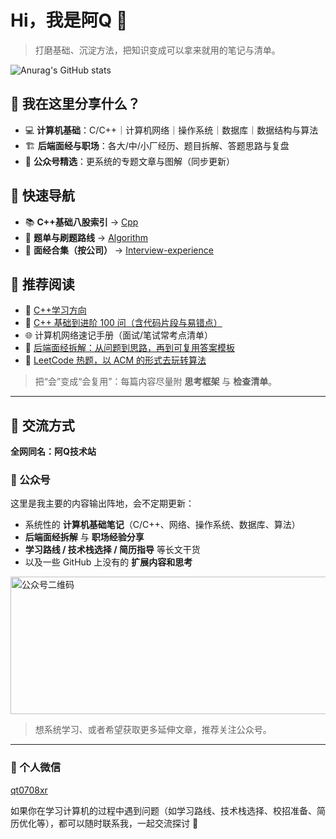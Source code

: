 # Hi，我是阿Q 👋

> 打磨基础、沉淀方法，把知识变成可以拿来就用的笔记与清单。

![Anurag's GitHub stats](https://github-readme-stats.vercel.app/api?username=aqjsp&show_icons=true&theme=radical)

## 🌱 我在这里分享什么？

- 💻 **计算机基础**：C/C++｜计算机网络｜操作系统｜数据库｜数据结构与算法  
- 🏗 **后端面经与职场**：各大/中/小厂经历、题目拆解、答题思路与复盘  
- 📰 **公众号精选**：更系统的专题文章与图解（同步更新）

## 🚀 快速导航

- 📚 **C++基础八股索引** → [Cpp](https://github.com/aqjsp/Cpp)  
- 🧩 **题单与刷题路线** → [Algorithm](https://github.com/aqjsp/Algorithm)  
- 🧭 **面经合集（按公司）** → [Interview-experience](https://github.com/aqjsp/Interview-experience)  

## 📖 推荐阅读

- 🔗 [C++学习方向](https://mp.weixin.qq.com/s/5CTN9z7i2pcGMfIFyXcDew)  
- 📌 [C++ 基础到进阶 100 问（含代码片段与易错点）](https://mp.weixin.qq.com/mp/appmsgalbum?__biz=MzU5MTgxNzI5Nw==&action=getalbum&album_id=2316333320672182275&scene=126&sessionid=1757052899818#wechat_redirect)  
- 🌐 计算机网络速记手册（面试/笔试常考点清单）
- 📝 [后端面经拆解：从问题到思路，再到可复用答案模板](https://mp.weixin.qq.com/mp/appmsgalbum?__biz=MzU5MTgxNzI5Nw==&action=getalbum&album_id=3104351725295288321&subscene=159&subscene=&scenenote=https%3A%2F%2Fmp.weixin.qq.com%2Fs%2Fb5iJk2wo3nCg9dZsQuh8_g&nolastread=1#wechat_redirect)  
- 🧮 [LeetCode 热题，以 ACM 的形式去玩转算法](https://mp.weixin.qq.com/mp/appmsgalbum?__biz=MzU5MTgxNzI5Nw==&action=getalbum&album_id=3247853634856337409&scene=126&sessionid=1757052899818#wechat_redirect)

> 把“会”变成“会复用”：每篇内容尽量附 **思考框架** 与 **检查清单**。

---

## 🤝 交流方式

**全网同名：阿Q技术站**

### 📮 公众号  

这里是我主要的内容输出阵地，会不定期更新：

- 系统性的 **计算机基础笔记**（C/C++、网络、操作系统、数据库、算法）  
- **后端面经拆解** 与 **职场经验分享**  
- **学习路线 / 技术栈选择 / 简历指导** 等长文干货  
- 以及一些 GitHub 上没有的 **扩展内容和思考**  

<div>
  <img src="https://github.com/aqjsp/aqjsp/assets/156802292/f5e6b895-a90b-4e57-8e79-3e3be22afa0b" width="600" height="220" alt="公众号二维码"/>
</div>


> 想系统学习、或者希望获取更多延伸文章，推荐关注公众号。

---

### 💬 个人微信  

[qt0708xr](https://cdn.jsdelivr.net/gh/aqjsp/photos/%E5%BE%AE%E4%BF%A1%E5%9B%BE%E7%89%87_20250903132603_37_143.png)  

如果你在学习计算机的过程中遇到问题（如学习路线、技术栈选择、校招准备、简历优化等），都可以随时联系我，一起交流探讨 🚀
